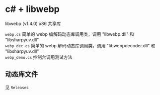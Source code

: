 # c# + libwebp

libwebp (v1.4.0) x86 共享库    

`webp.cs` 简单的 webp 编解码动态库调用类，调用 "libwebp.dll" 和 "libsharpyuv.dll"   
`webp_dec.cs` 简单的 webp 解码动态库调用类，调用 "libwebpdecoder.dll" 和 "libsharpyuv.dll"   
`webp_demo.cs` 控制台调用测试方法   

## 动态库文件
见 `Releases`   
